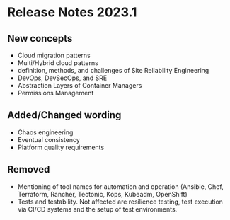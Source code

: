 # Release Notes 2023.1

## New concepts

- Cloud migration patterns
- Multi/Hybrid cloud patterns
- definition, methods, and challenges of Site Reliability Engineering
- DevOps, DevSecOps, and SRE
- Abstraction Layers of Container Managers
- Permissions Management

## Added/Changed wording

- Chaos engineering
- Eventual consistency
- Platform quality requirements

## Removed
- Mentioning of tool names for automation and operation (Ansible, Chef, Terraform, Rancher, Tectonic, Kops, Kubeadm, OpenShift)
- Tests and testability. Not affected are resilience testing, test execution via CI/CD systems and the setup of test environments.
